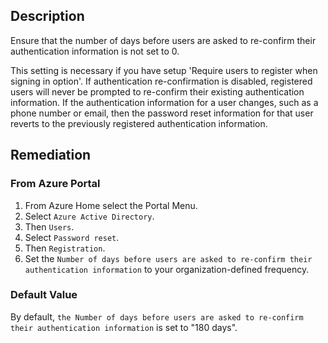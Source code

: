 ## Description

Ensure that the number of days before users are asked to re-confirm their authentication information is not set to 0.

This setting is necessary if you have setup 'Require users to register when signing in option'. If authentication re-confirmation is disabled, registered users will never be prompted to re-confirm their existing authentication information. If the authentication information for a user changes, such as a phone number or email, then the password reset information for that user reverts to the previously registered authentication information.

## Remediation

### From Azure Portal

1. From Azure Home select the Portal Menu.
2. Select `Azure Active Directory`.
3. Then `Users`.
4. Select `Password reset`.
5. Then `Registration`.
6. Set the `Number of days before users are asked to re-confirm their authentication information` to your organization-defined frequency.

### Default Value

By default, `the Number of days before users are asked to re-confirm their authentication information` is set to "180 days".
